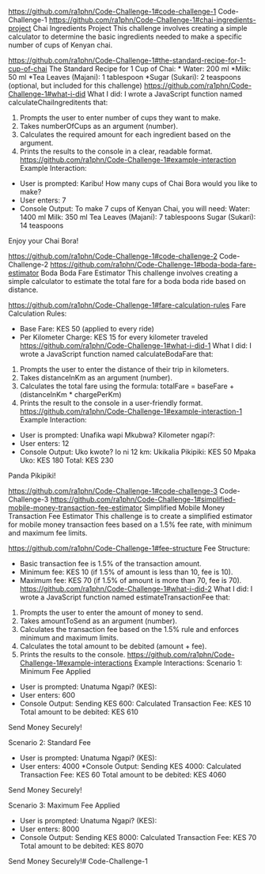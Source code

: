 https://github.com/ra1phn/Code-Challenge-1#code-challenge-1                                                                        Code-Challenge-1                                                                                                     https://github.com/ra1phn/Code-Challenge-1#chai-ingredients-project                                                                 Chai Ingredients Project
This challenge involves creating a simple calculator to determine the basic ingredients needed to make a specific number of cups of Kenyan chai.

 https://github.com/ra1phn/Code-Challenge-1#the-standard-recipe-for-1-cup-of-chai                                                    The Standard Recipe for 1 Cup of Chai:
    * Water: 200 ml
    *Milk: 50 ml
    *Tea Leaves (Majani): 1 tablespoon
    *Sugar (Sukari): 2 teaspoons (optional, but included for this challenge)
https://github.com/ra1phn/Code-Challenge-1#what-i-did                                                                            What I did:
I wrote a JavaScript function named calculateChaiIngreditents that:

 1. Prompts the user to enter number of cups they want to make.
 2. Takes numberOfCups as an argument (number).
 3. Calculates the required amount for each ingredient based on the argument.
 4. Prints the results to the console in a clear, readable format.
https://github.com/ra1phn/Code-Challenge-1#example-interaction                                                            Example Interaction:
* User is prompted: Karibu! How many cups of Chai Bora would you like to make?
* User enters: 7
* Console Output:
To make 7 cups of Kenyan Chai, you will need:
Water: 1400 ml
Milk: 350 ml
Tea Leaves (Majani): 7 tablespoons
Sugar (Sukari): 14 teaspoons

Enjoy your Chai Bora!

https://github.com/ra1phn/Code-Challenge-1#code-challenge-2                                                                     Code-Challenge-2
https://github.com/ra1phn/Code-Challenge-1#boda-boda-fare-estimator                                                             Boda Boda Fare Estimator
This challenge involves creating a simple calculator to estimate the total fare for a boda boda ride based on distance.

https://github.com/ra1phn/Code-Challenge-1#fare-calculation-rules                                                               Fare Calculation Rules:
 * Base Fare: KES 50 (applied to every ride)
 * Per Kilometer Charge: KES 15 for every kilometer traveled
https://github.com/ra1phn/Code-Challenge-1#what-i-did-1                                                                        What I did:
I wrote a JavaScript function named calculateBodaFare that:

1. Prompts the user to enter the distance of their trip in kilometers.
2. Takes distanceInKm as an argument (number).
3. Calculates the total fare using the formula:
    totalFare = baseFare + (distanceInKm * chargePerKm)
4. Prints the result to the console in a user-friendly format.
https://github.com/ra1phn/Code-Challenge-1#example-interaction-1                                                               Example Interaction:
  * User is prompted: Unafika wapi Mkubwa? Kilometer ngapi?:
  * User enters: 12
  * Console Output:
Uko kwote? Io ni 12 km:
Ukikalia Pikipiki: KES 50
Mpaka Uko: KES 180
Total: KES 230

Panda Pikipiki!

https://github.com/ra1phn/Code-Challenge-1#code-challenge-3                                                                   Code-Challenge-3
https://github.com/ra1phn/Code-Challenge-1#simplified-mobile-money-transaction-fee-estimator                                  Simplified Mobile Money Transaction Fee Estimator
This challenge is to create a simplified estimator for mobile money transaction fees based on a 1.5% fee rate, with minimum and maximum fee limits.

https://github.com/ra1phn/Code-Challenge-1#fee-structure                                                                       Fee Structure:
  * Basic transaction fee is 1.5% of the transaction amount.
  * Minimum fee: KES 10 (if 1.5% of amount is less than 10, fee is 10).
  * Maximum fee: KES 70 (if 1.5% of amount is more than 70, fee is 70).
https://github.com/ra1phn/Code-Challenge-1#what-i-did-2                                                                          What I did:
I wrote a JavaScript function named estimateTransactionFee that:

 1. Prompts the user to enter the amount of money to send.
 2. Takes amountToSend as an argument (number).
 3. Calculates the transaction fee based on the 1.5% rule and enforces minimum and maximum limits.
 4. Calculates the total amount to be debited (amount + fee).
 5. Prints the results to the console.
https://github.com/ra1phn/Code-Challenge-1#example-interactions
Example Interactions:
Scenario 1: Minimum Fee Applied

  * User is prompted: Unatuma Ngapi? (KES):
  * User enters: 600
  * Console Output:
Sending KES 600:
Calculated Transaction Fee: KES 10
Total amount to be debited: KES 610

Send Money Securely!

Scenario 2: Standard Fee

  * User is prompted: Unatuma Ngapi? (KES):
  * User enters: 4000
  *Console Output:
Sending KES 4000:
Calculated Transaction Fee: KES 60
Total amount to be debited: KES 4060

Send Money Securely!

Scenario 3: Maximum Fee Applied

  * User is prompted: Unatuma Ngapi? (KES):
  * User enters: 8000
  * Console Output:
Sending KES 8000:
Calculated Transaction Fee: KES 70
Total amount to be debited: KES 8070

Send Money Securely!# Code-Challenge-1
